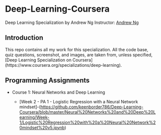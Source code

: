 # Deep-Learning-Coursera
Deep Learning Specialization by Andrew Ng
Instructor: [Andrew Ng](http://www.andrewng.org/)

## Introduction

<p>This repo contains all my work for this specialization.
All the code base, quiz questions, screenshot, and images, are taken from, 
unless specified, [Deep Learning Specialization on Coursera](https://www.coursera.org/specializations/deep-learning).</p>


## Programming Assignments

- Course 1: Neural Networks and Deep Learning

  - [Week 2 - PA 1 - Logistic Regression with a Neural Network mindset]-(https://github.com/keenborder786/Deep-Learning-Coursera/blob/master/Neural%20Networks%20and%20Deep%20Learning/Week-1/Logistic%20Regression%20with%20a%20Neural%20Network%20mindset%20v5.ipynb)
